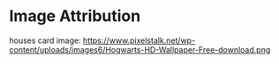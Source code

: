 # Image Attribution
houses card image:  https://www.pixelstalk.net/wp-content/uploads/images6/Hogwarts-HD-Wallpaper-Free-download.png
